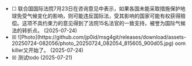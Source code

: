 - [ ] <!--[272] [201728830]--> 联合国国际法院7月23日在咨询意见中表示，如果各国未能采取措施保护地球免受气候变化的影响，则可能违反国际法，受其影响的国家可能有权获得赔偿。这项不具约束力的意见得到了法院15名法官的一致支持，被誉为国际气候法的转折点。 (2025-07-24)
- [x] <!--[250] [201728830]--> ![Photo](https://github.com/jp0id/msg4git/releases/download/assets-20250724-082056/photo_20250724_082054_815605_900d05.jpg) oom killer又开始了。 (2025-07-24)
- [x] <!--[226] [201728830]--> 测试todo (2025-07-21)
